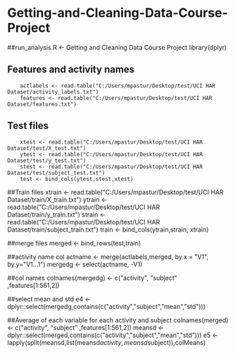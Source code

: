 # Getting-and-Cleaning-Data-Course-Project
##run_analysis.R <- Getting and Cleaning Data Course Project
        library(dplyr)

## Features and activity names
        actlabels <- read.table("C:/Users/mpastur/Desktop/test/UCI HAR Dataset/activity_labels.txt")
        features <- read.table("C:/Users/mpastur/Desktop/test/UCI HAR Dataset/features.txt")

## Test files
        xtest <- read.table("C:/Users/mpastur/Desktop/test/UCI HAR Dataset/test/X_test.txt")
        ytest <- read.table("C:/Users/mpastur/Desktop/test/UCI HAR Dataset/test/y_test.txt")
        stest <- read.table("C:/Users/mpastur/Desktop/test/UCI HAR Dataset/test/subject_test.txt")
        test <- bind_cols(ytest,stest,xtest)

##Train files
        xtrain <- read.table("C:/Users/mpastur/Desktop/test/UCI HAR Dataset/train/X_train.txt")
        ytrain <- read.table("C:/Users/mpastur/Desktop/test/UCI HAR Dataset/train/y_train.txt")
        strain <- read.table("C:/Users/mpastur/Desktop/test/UCI HAR Dataset/train/subject_train.txt")
        train <- bind_cols(ytrain,strain, xtrain)

##merge files
        merged <- bind_rows(test,train)

##activity name col
        actname <- merge(actlabels,merged, by.x = "V1", by.y="V1...1")
        mergedg <- select(actname, -V1)

##col names
        colnames(mergedg) <- c("activity", "subject" ,features[1:561,2])

##select mean and std 
        e4 <- dplyr::select(mergedg,contains(c("activity","subject","mean","std")))

##Average of each variable for each activity and subject
        colnames(merged) <- c("activity", "subject" ,features[1:561,2])
        meansd <- dplyr::select(merged,contains(c("activity","subject","mean","std")))
        e5 <- lapply(split(meansd,list(meansd$activity,meansd$subject)),colMeans)
